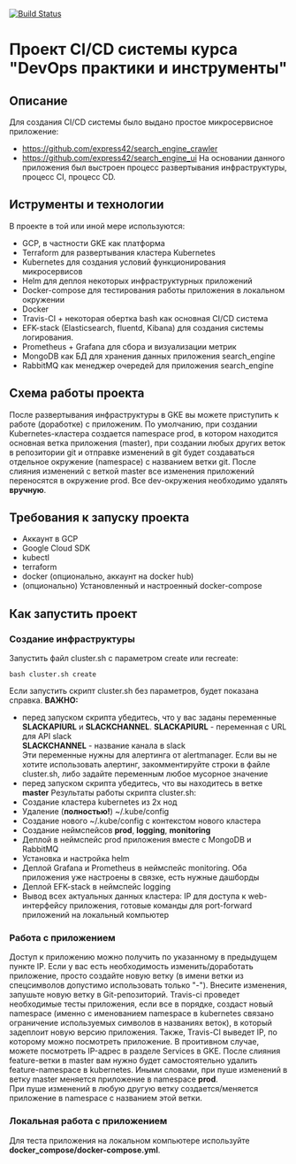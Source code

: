 [![Build Status](https://travis-ci.com/v1k3ng/otus_project.svg?branch=master)](https://travis-ci.com/v1k3ng/otus_project)

# Проект CI/CD системы курса "DevOps практики и инструменты"
## Описание
Для создания CI/CD системы было выдано простое микросервисное приложение:  
 - https://github.com/express42/search_engine_crawler
 - https://github.com/express42/search_engine_ui
На основании данного приложения был выстроен процесс развертывания инфраструктуры, процесс CI, процесс CD.
## Иструменты и технологии
В проекте в той или иной мере используются:
- GCP, в частности GKE как платформа
- Terraform для развертывания кластера Kubernetes
- Kubernetes для создания условий функционирования микросервисов
- Helm для деплоя некоторых инфраструктурных приложений
- Docker-compose для тестирования работы приложения в локальном окружении
- Docker
- Travis-CI + некоторая обертка bash как основная CI/CD система
- EFK-stack (Elasticsearch, fluentd, Kibana) для создания системы логирования.
- Prometheus + Grafana для сбора и визуализации метрик
- MongoDB как БД для хранения данных приложения search_engine
- RabbitMQ как менеджер очередей для приложения search_engine
## Схема работы проекта
После развертывания инфраструктуры в GKE вы можете приступить к работе (доработке) с приложеним. По умолчанию, при создании Kubernetes-кластера создается namespace prod, в котором находится основная ветка приложения (master), при создании любых других веток в репозитории git и отправке изменений в git будет создаваться отдельное окружение (namespace) с названием ветки git. После слияния изменений с веткой master все изменения приложений переносятся в окружение prod. Все dev-окружения необходимо удалять **вручную**.
## Требования к запуску проекта
- Аккаунт в GCP
- Google Cloud SDK
- kubectl
- terraform
- docker (опционально, аккаунт на docker hub)
- (опционально) Установленный и настроенный docker-compose
## Как запустить проект
### Создание инфраструктуры
Запустить файл cluster.sh с параметром create или recreate:
```
bash cluster.sh create
```
Если запустить скрипт cluster.sh без параметров, будет показана справка.
**ВАЖНО:** 
 - перед запуском скрипта убедитесь, что у вас заданы переменные **SLACKAPIURL** и **SLACKCHANNEL**.
**SLACKAPIURL** - переменная с URL для API slack  
**SLACKCHANNEL** - название канала в slack  
Эти переменные нужны для алертинга от alertmanager. Если вы не хотите использовать алертинг, закомментируйте строки в файле cluster.sh, либо задайте переменным любое мусорное значение
 - перед запуском скрипта убедитесь, что вы находитесь в ветке **master**
Результаты работы скрипта cluster.sh:  
- Создание кластера kubernetes из 2х нод
- Удаление (**полностью!**) ~/.kube/config
- Создание нового ~/.kube/config с контекстом нового кластера
- Создание неймспейсов **prod**, **logging**, **monitoring**
- Деплой в неймспейс prod приложения вместе с MongoDB и RabbitMQ
- Установка и настройка helm
- Деплой Grafana и Prometheus в неймспейс monitoring. Оба приложения уже настроены в связке, есть нужные дашборды
- Деплой EFK-stack в неймспейс logging
- Вывод всех актуальных данных кластера: IP для доступа к web-интерфейсу приложения, готовые команды для port-forward приложений на локальный компьютер
### Работа с приложением
Доступ к приложению можно получить по указанному в предыдущем пункте IP.
Если у вас есть необходимость изменить/доработать приложение, просто создайте новую ветку (в имени ветки из спецсимволов допустимо использовать только "-"). Внесите изменения, запушьте новую ветку в Git-репозиторий.
Travis-ci проведет необходимые тесты приложения, если все в порядке, создаст новый namespace (именно с именованием namespace в kubernetes связано ограничение используемых символов в названиях веток), в который задеплоит новую версию приложения. Также, Travis-CI выведет IP, по которому можно посмотреть приложение. В проитивном случае, можете посмотреть IP-адрес в разделе Services в GKE.
После слияния feature-ветки в master вам нужно будет самостоятельно удалить feature-namespace в kubernetes.
Иными словами, при пуше изменений в ветку master меняется приложение в namespace **prod**.  
При пуше изменений в любую другую ветку создается/меняется приложение в namespace с названием этой ветки.
### Локальная работа с приложением
Для теста приложения на локальном компьютере используйте **docker_compose/docker-compose.yml**.
